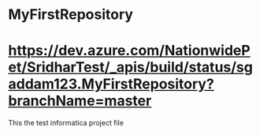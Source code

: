 # MyFirstRepository
# https://dev.azure.com/NationwidePet/SridharTest/_apis/build/status/sgaddam123.MyFirstRepository?branchName=master
This the test informatica project file

